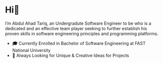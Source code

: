# Hi👋 
I’m Abdul Ahad Tariq, an Undergradute Software Engineer to be who is a dedicated and an effective team player seeking to further establish his proven skills in software engineering principles and programming platforms.

- **🎓** Currently Enrolled in Bachelor of Software Engineering at FAST National University
- **💬** Always Looking for Unique & Creative Ideas for Projects

